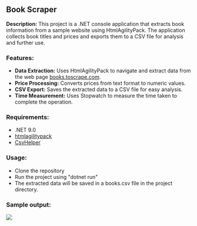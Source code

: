 
<h2>Book Scraper</h2>
<p>
  <b>Description:</b> This project is a .NET console application that extracts book information from a sample website using HtmlAgilityPack. The application collects book titles and prices and exports them to a CSV file for analysis and further use.
</p>

<h3>Features:</h3>
<ul>
  <li><b>Data Extraction:</b> Uses HtmlAgilityPack to navigate and extract data from the web page <a href="http://books.toscrape.com/catalogue/category/books/travel_2/index.html">books.toscrape.com</a>.</li>
  <li><b>Price Processing:</b> Converts prices from text format to numeric values.</li>
  <li><b>CSV Export:</b> Saves the extracted data to a CSV file for easy analysis.</li>
  <li><b>Time Measurement:</b> Uses Stopwatch to measure the time taken to complete the operation.</li>
</ul>

<h3>Requirements:</h3>
<ul>
  <li>.NET 9.0</li>
  <li><a href="https://html-agility-pack.net/select-nodes">htmlagilitypack</a></li>
  <li><a href="https://joshclose.github.io/CsvHelper/">CsvHelper</a></li>
</ul>

<h3>Usage:</h3>
<ul>
  <li>Clone the repository</li>
  <li>Run the project using "dotnet run"</li>
  <li>The extracted data will be saved in a books.csv file in the project directory.</li>
</ul>

<h3>Sample output:</h3>
<img src="https://github.com/user-attachments/assets/bf9bbd97-2968-4173-a6f4-af3b92ed447e"/>






